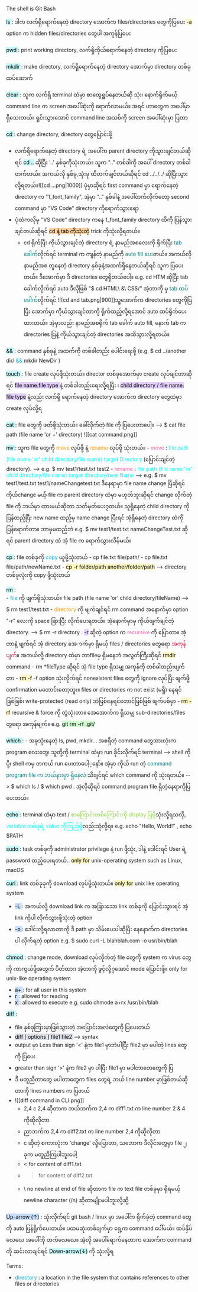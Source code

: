 
The shell is Git Bash

<mark style="background: #ABF7F7A6;">ls </mark> : ဒါက လက်ရှိရောက်နေတဲ့ directory အောက်က files/directories တွေကိုပြပေး
	<mark style="background: #FFF3A3A6;">-a</mark> option က hidden files/directories တွေပါ အကုန်ပြပေး

<mark style="background: #ABF7F7A6;">pwd </mark> : print working directory, လက်ရှိကိုယ်ရောက်နေတဲ့ directory ကိုပြပေး

<mark style="background: #ABF7F7A6;">mkdir </mark>  : make directory, လက်ရှိရောက်နေတဲ့ directory အောက်မှာ directory တစ်ခုထပ်ဆောက်

<mark style="background: #ABF7F7A6;">clear </mark> : သူက လက်ရှိ terminal ထဲမှာ စာတွေရှူပ်နေတယ်ဆို သုံး၊ နောက်ရိုက်မယ့် command line က screen ‌အပေါ််ဆုံးကို ရောက်လာမယ်။ အရင် ဟာတွေက အပေါ်မှာရှိသေးတယ်။ ရှင်းသွားအောင် command line အသစ်ကို screen အပေါ်ဆုံးမှာ ပြတာ

<mark style="background: #ABF7F7A6;">cd </mark> : change directory, directory တွေပြောင်းဖို့
- လက်ရှိရောက်နေတဲ့ directory ရဲ့ အပေါ်က parent directory ကိုသွားချင်တယ်ဆိုရင် <mark style="background: #ABF7F7A6;">cd ..</mark> ဆိုပြီး '..' နှစ်ခုကိုသုံးတယ်။ သူက ".." တစ်ခါကို အပေါ် directory တစ်ခါတက်တယ်။ အကယ်လို နှစ်ခု,သုံးခု ထိတက်ချင်တယ်ဆိုရင် cd ../../../ ဆိုပြိးသွားလို့ရတယ်။![[cd ...png|1000]] ပုံမှာဆိုရင် first command မှာ ရောက်နေတဲ့ directory က "1_font_family", အဲ့မှာ ".." နှစ်ခါနဲ့ အပေါ်တက်လိုက်တော့ second command မှာ "VS Code" directory ကိုရောက်သွားရော
- ပုံထဲကလိုမှ "VS Code" directory ကနေ 1_font_family directory ထိကို ပြန်သွားချင်တယ်ဆိုရင် <mark style="background: #FFB86CA6;">cd နဲ့ tab ကိုသုံးတဲ့</mark> trick ကိုသုံးလို့ရတယ်။
	- cd ရိုက်ပြီး ကိုယ်သွားချင်တဲ့ directory ရဲ့ နာမည်အစလေးကို ရိုက်ပြီး <span style="color:rgb(0, 128, 128)">tab ခေါက်</span>လိုက်ရင် terminal က ကျန်တဲ့ နာမည်ကို<span style="color:rgb(0, 128, 128)"> auto fill ပေး</span>တယ်။ အကယ်လို နာမည်အစ တူနေတဲ့ directory နှစ်ခုနဲ့အထက်ရှိနေတယ်ဆိုရင် သူက ပြပေးတယ်။ ဒီအောက်မှာ ဒီ directories တွေရှိတယ်ပေါ့။ e.g. cd HTM ဆိုပြီး tab ခေါက်လိုက်ရင် auto ဒီလိုဖြစ် "$ cd HTML\ \&\ CSS/" အဲ့တာကို မှ <span style="color:rgb(0, 128, 128)">tab ထပ်ခေါက်</span>လိုက်ရင် ![[cd and tab.png|900]]သူ့အောက်က directories တွေကိုပြပြီး အောက်မှာ ကိုယ်သွားချင်တာကို ရိုက်ထည့်လို့ရအောင် auto ထပ်ရိုက်ပေးထားတယ်။ အဲ့မှာလည်း နာမည်အစရိုက် tab ခေါက် auto fill, နောက် tab က directories ပြနဲ့ ကိုယ်သွားချင်တဲ့ directories အထိသွားလို့ရတယ်။

<mark style="background: #ABF7F7A6;">&&  </mark> : command နှစ်ခုနဲ့ အထက်ကို တစ်ခါတည်း‌ ပေါင်းရေးဖို့ (e.g. $ cd ../another dir/ <span style="color:rgb(0, 176, 240)">&&</span> mkdir NewDir )

<mark style="background: #ABF7F7A6;">touch </mark> : file create လုပ်ဖို့သုံးတယ်။ director တစ်ခုအောက်မှာ create လုပ်ချင်တာဆိုရင် <mark style="background: #D2B3FFA6;">file name.file type </mark> နဲ့ တစ်ခါတည်းရေးလို့ရပြီး ၊ <mark style="background: #D2B3FFA6;">child directory / file name. file type</mark> နဲ့လည်း လက်ရှိ ရောက်နေတဲ့ directory အောက်က directory တွေထဲမှာ create လုပ်လို့ရ

<mark style="background: #ABF7F7A6;">cat </mark> : file တွေကို ဖတ်ဖို့သုံးတယ်။ ခေါ်လိုက်တဲ့ file ကို ပြပေးတာပေါ့။ --> $ cat file path (file name 'or +' directory) ![[cat command.png]]

<mark style="background: #ABF7F7A6;">mv </mark> : သူက file တွေကို <span style="color:rgb(255, 155, 0)">move</span> လုပ်ဖို့ နဲ့ <span style="color:rgb(255, 155, 0)">rename</span> လုပ်ဖို့ သုံးတယ်။
	- <span style="color:rgb(255, 105, 180)">move</span> : <span style="color:rgb(0, 255, 255)">file path (file name 'or' child directory/file name) target Directory</span> (ပြောင်းချင်တဲ့ directory). --> e.g. $ mv test1/test.txt test2
	- <span style="color:rgb(255, 105, 180)">rename</span> : <span style="color:rgb(0, 255, 255)">file path (file name 'or' child directory/file name) target directory/new Name</span> --> e.g. $ mv test1/test.txt test1/nameChangetest.txt 
	  ဒီနေရာမှာ file name change ပြီဆိုရင် ကိုယ်change မယ့် file က parent directory ထဲမှာ မဟုတ်ဘူးဆိုရင် change လိုက်တဲ့ file ကို ဘယ်မှာ ထားမယ်ဆိုတာ သတ်မှတ်ပေး၇တယ်။ သူရှိနေတဲ့ child directory ကိုပြန်ထည့်ပြီး new name ထည့်မှ name change ပြီးရင် အဲ့ရှိနေတဲ့ directory ထဲကို ပြန်ရောက်တာ။ ဘာမှမထည့်ဘဲ e.g. $ mv test1/test.txt nameChangeTest.txt ဆိုရင် parent directory ထဲ အဲ့ file က ရောက်သွားလိမ့်မယ်။

<mark style="background: #ABF7F7A6;">cp </mark> : file တစ်ခုကို <span style="color:rgb(0, 176, 240)">copy</span> ယူဖို့သုံးတယ်
	- cp file.txt file/path/
	- cp file.txt file/path/newName.txt
	- <mark style="background: #FFF3A3A6;">cp -r folder/path another/folder/path</mark> --> directory တစ်ခုလုံးကို copy ဖို့သုံးတယ်


<mark style="background: #ABF7F7A6;">rm </mark> :  
	- <span style="color:rgb(0, 176, 240)">file</span> ကို ဖျက်ဖို့သုံးတယ်။ file path (file name 'or' child directory/fileName) --> $ rm test1/test.txt
	- <span style="color:rgb(255, 155, 0)">directory</span> ကို ဖျက်ချင်ရင် rm command အနောက်မှာ option "-r" လေးကို space ခြားပြီး လိုက်ပေးရတယ်။ အဲ့နောက်မှာမှ ကိုယ်ဖျက်ချင်တဲ့ directory. --> $ rm -r directory . <mark style="background: #D2B3FFA6;">-r</mark> ဆိုတဲ့ option က <span style="color:rgb(255, 105, 180)">recursive </span> ကို ပြောတာ။ အဲ့တာနဲ့ ဖျက်ရင် အဲ့ directory အေ‌ာက်မှာ ရှိမယ့် files / directories တွေရော <span style="color:rgb(220, 20, 60)">အကုန်ပျက်</span>။ အကယ်လို့ directory ထဲမှာ ဘာfileမှ ရှိမနေဘဲ အလွတ်ကြီးဆိုရင် <mark style="background: #FFF3A3A6;">rmdir</mark> command 
	- rm \*fileType ဆိုရင် အဲ့ file type ရှိသမျှ အကုန်ကို တစ်ခါတည်းဖျက်တာ
	- <mark style="background: #FFF3A3A6;">rm -f</mark> -f option သုံးလိုက်ရင် nonexistent files ‌တွေကို ignore လုပ်ပြီး ဖျက်ဖို့ confirmation မတောင်းတော့ဘူး။ files or directories က not exist (မရှိ) နေ‌ရင်ဖြစ်ဖြစ်၊ write-protected (read only) ဘဲဖြစ်နေရင်တောင်ဖြစ်ဖြစ် ဖျက်ပစ်မှာ
	- <mark style="background: #FFF3A3A6;">rm -rf</mark> recursive & force ကို တွဲသုံးတာ။ အေအောက်က ရှိသမျှ sub-directories/files တွရော အကုန်ဖျက်။ e.g. <mark style="background: #BBFABBA6;">git rm -rf .git/</mark>


<mark style="background: #ABF7F7A6;">which </mark> : 
	- အခုသုံးနေ‌တဲ့ ls, pwd, mkdir... အစရှိတဲ့ command တွေအားလုံးက program လေးတွေ၊ သူတို့ကို terminal ထဲမှာ run ခိုင်းလိုက်ရင် terminal --> shell ကိုပို့၊ shell ကမှ တကယ် run ပေးတာပေါ့့နော်။ အဲ့မှာ ကိုယ် run တဲ့<span style="color:rgb(0, 128, 128)"> command program file က ဘယ်နားမှာ ရှိနေလဲ</span> သိချင်ရင် which command ကို သုံးရတယ်။ --> $ which ls / $ which pwd . အဲ့လိုဆိုရင် command program file ရှိတဲ့နေရာကိုပြပေးတယ်။

<mark style="background: #ABF7F7A6;">echo  </mark> : terminal ထဲမှာ text / <span style="color:rgb(146, 208, 80)">စာကြောင်းတစ်ကြောင်းကို display ပြဖို့</span>သုံးလို့ရသလို, <span style="color:rgb(0, 255, 255)">variable တစ်ခုရဲ့ value ကိုကြည့်ဖို့</span>လည်းသုံလို့ရ။ e.g. echo "Hello, World!" , echo $PATH


<mark style="background: #ABF7F7A6;">sudo </mark> : task တစ်ခုကို administrator privilege နဲ့ run ဖို့သုံး, ဒါနဲ့ ‌ဒေါင်းရင် User ရဲ့ password ထည့်ပေးရတယ်.. <mark style="background: #FFF3A3A6;">only for</mark> unix-operating system such as Linux, macOS

<mark style="background: #ABF7F7A6;">curl </mark> : link တစ်ခုခုကို download လုပ်ဖို့သုံးတယ်။ <mark style="background: #FFF3A3A6;">only for</mark> unix like operating system
- <mark style="background: #ADCCFFA6;">-L </mark> : အကယ်လို့ download link က အခြားသော link တစ်ခုကို ပြောင်းသွားရင် အဲ့ link ကိုပါ လိုက်သွားဖို့သုံးတဲ့ option
- <mark style="background: #ADCCFFA6;">-o </mark> : ‌ဒေါင်းလို့ရလာတာကို ဒီ path မှာ သိမ်းပေးပါဆိုပြီး နေနောက်က directories ပါ လိုက်ရတဲ့ option
e.g. $ sudo curl -L blahblah.com -o usr/bin/blah

<mark style="background: #ABF7F7A6;">chmod </mark> : change mode, download လုပ်လိုက်တဲ့ file တွေကို system က virus တွေကို ကာကွယ်ဖို့အတွက် ပိတ်ထား၊ အဲ့တာကို ဖွင့်လို့၇အောင် mode ပြောင်းဖို့။ only for unix-like operating system

- <mark style="background: #ADCCFFA6;">a+ </mark> : for all user in this system
- <mark style="background: #ADCCFFA6;">r </mark> : allowed for reading
- <mark style="background: #ADCCFFA6;">x </mark> : allowed to execute
e.g. sudo chmode a+rx /usr/bin/blah

<mark style="background: #ABF7F7A6;">diff </mark> : 
- file နှစ်ခုကြားမှာဖြစ်သွားတဲ့ အပြောင်းအလဲတွေကို ပြပေးတယ်
- <mark style="background: #CACFD9A6;">diff \[ options \] file1 file2 </mark> --> syntax
- output မှာ Less than sign '<' နဲ့က file1 မှာဘဲပါပြီး file2 မှာ မပါတဲ့ lines တွေကို ပြပေး
- greater than sign '>' နဲ့က file2 မှာ ပါပြီး file1 မှာ မပါတာတေတွေကို ပြ
- ဒီ မတူညီတာတွေ မပါတာတွေက files တွေရဲ့ ဘယ် line number မှာဖြစ်တယ်ဆိုတာကို lines numbers က ပြတယ်
- ![[diff command in CLI.png]] 
	- 2,4 c 2,4 ဆိုတာက ဘယ်ဘက်က 2,4 က diff1.txt က line number 2 & 4 ကိုဆိုလိုတာ
	- ညာဘက်က 2,4 က diff2.txt က line number 2,4 ကိုဆိုလိုတာ
	- c ဆိုတဲ့ စကားလုံးက 'change' လို့ပြောတာ, သဘောက ဒီလိုင်းတွေမှာ file ၂ ခုက မတူညီကြပါဘူးပေါ့
	- < for content of diff1.txt
	- > for content of diff2.txt
	- \\ no newline at end of file ဆိုတာက file က text file တစ်ခုမှာ ရှိရမယ့် newline character (/n) ဆိုတာမျိုးမပါဘူးလို့ဆို့

<mark style="background: #ADCCFFA6;">Up-arrow (↑)</mark> : သုံးလိုက်ရင် git bash / linux မှာ အပေါ်က ရိုက်ခဲ့တဲ့ command‌ တွေကို auto ပြန်ရိုက်ပေးတယ်။ ပထမဆုံးတစ်ချက်မှာ ရှေ့က command ပေါ််မယ်။ ထပ်နှိပ်လေလေ အပေါ််ကို တက်လေလေ။
	 အဲ့လို အပေါ်ရောက်နေတာက အောက်က command ကို ဆင်းလာချင်ရင် <mark style="background: #ABF7F7A6;">Down-arrow(↓)</mark> ကို သုံးလို့ရ

Terms:

- <span style="color:rgb(0, 176, 240)">directory</span> : a location in the file system that contains references to other files or directories

